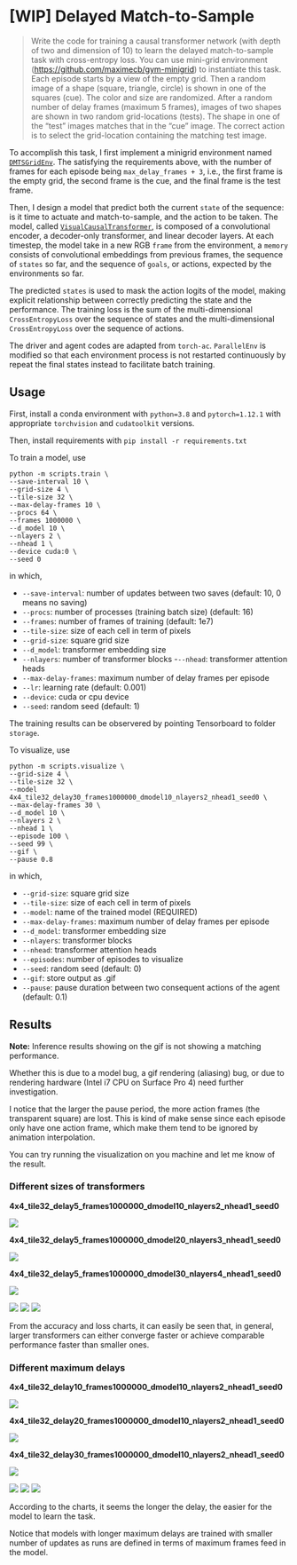 # [WIP] Delayed Match-to-Sample

> Write the code for training a causal transformer network (with depth of two and dimension of 10) to learn the delayed match-to-sample task with cross-entropy loss. You can use mini-grid environment (https://github.com/maximecb/gym-minigrid) to
instantiate this task. Each episode starts by a view of the empty grid. Then a random image of a shape (square, triangle, circle) is shown in one of the squares (cue). The color and size are randomized. After a random number of delay frames (maximum 5 frames),
images of two shapes are shown in two random grid-locations (tests). The shape in one of the “test” images matches that in the “cue” image. The correct action is to select the grid-location containing the matching test image.

To accomplish this task, I first implement a minigrid environment named [`DMTSGridEnv`](wm-causal-transformer/working_memory_env/envs/grid_world.py). The satisfying the requirements above, with the number of frames for each episode being `max_delay_frames + 3`, i.e., the first frame is the empty grid, the second frame is the cue, and the final frame is the test frame.

Then, I design a model that predict both the current `state` of the sequence: is it time to actuate and match-to-sample, and the action to be taken. The model, called [`VisualCausalTransformer`](visual_causal_transformer.py), is composed of a convolutional encoder, a decoder-only transformer, and linear decoder layers. At each timestep, the model take in a new RGB `frame` from the environment, a `memory` consists of convolutional embeddings from previous frames, the sequence of `states` so far, and the sequence of `goals`, or actions, expected by the environments so far. 

The predicted `states` is used to mask the action logits of the model, making explicit relationship between correctly predicting the state and the performance. The training loss is the sum of the multi-dimensional `CrossEntropyLoss` over the sequence of states and the multi-dimensional `CrossEntropyLoss` over the sequence of actions.

The driver and agent codes are adapted from `torch-ac`. `ParallelEnv` is modified so that each environment process is not restarted continuously by repeat the final states instead to facilitate batch training.

## Usage
First, install a conda environment with `python=3.8` and  `pytorch=1.12.1` with appropriate `torchvision` and `cudatoolkit` versions.

Then, install requirements with `pip install -r requirements.txt`


To train a model, use
```
python -m scripts.train \
--save-interval 10 \
--grid-size 4 \
--tile-size 32 \
--max-delay-frames 10 \
--procs 64 \
--frames 1000000 \
--d_model 10 \
--nlayers 2 \
--nhead 1 \
--device cuda:0 \
--seed 0
```

in which,
  - `--save-interval`: number of updates between two saves (default: 10, 0 means no saving)
  - `--procs`: number of processes (training batch size) (default: 16)
  - `--frames`: number of frames of training (default: 1e7)
  - `--tile-size`: size of each cell in term of pixels
  - `--grid-size`: square grid size
  - `--d_model`: transformer embedding size
  - `--nlayers`: number of transformer blocks
  -`--nhead`: transformer attention heads
  - `--max-delay-frames`: maximum number of delay frames per episode
  - `--lr`: learning rate (default: 0.001)
  - `--device`: cuda or cpu device
  - `--seed`: random seed (default: 1)

  The training results can be observered by pointing Tensorboard to folder `storage`.

To visualize, use
```
python -m scripts.visualize \
--grid-size 4 \
--tile-size 32 \
--model 4x4_tile32_delay30_frames1000000_dmodel10_nlayers2_nhead1_seed0 \
--max-delay-frames 30 \
--d_model 10 \
--nlayers 2 \
--nhead 1 \
--episode 100 \
--seed 99 \
--gif \
--pause 0.8
```

in which, 
- `--grid-size`: square grid size
- `--tile-size`: size of each cell in term of pixels
- `--model`: name of the trained model (REQUIRED)
- `--max-delay-frames`: maximum number of delay frames per episode
- `--d_model`: transformer embedding size
- `--nlayers`: transformer blocks
- `--nhead`: transformer attention heads
- `--episodes`: number of episodes to visualize
- `--seed`: random seed (default: 0)
- `--gif`: store output as <model>.gif
- `--pause`: pause duration between two consequent actions of the agent (default: 0.1)


## Results
**Note:** Inference results showing on the gif is not showing a matching performance. 

Whether this is due to a model bug, a gif rendering (aliasing) bug, or due to rendering hardware (Intel i7 CPU on Surface Pro 4) need further investigation.

I notice that the larger the pause period, the more action frames (the transparent square) are lost. This is kind of make sense since each episode only have one action frame, which make them tend to be ignored by animation interpolation.

You can try running the visualization on you machine and let me know of the result.

### Different sizes of transformers
**4x4_tile32_delay5_frames1000000_dmodel10_nlayers2_nhead1_seed0**

![](README-rsrc/4x4_tile32_delay5_frames1000000_dmodel10_nlayers2_nhead1_seed0.gif)

**4x4_tile32_delay5_frames1000000_dmodel20_nlayers3_nhead1_seed0**

![](README-rsrc/4x4_tile32_delay5_frames1000000_dmodel20_nlayers3_nhead1_seed0.gif)

**4x4_tile32_delay5_frames1000000_dmodel30_nlayers4_nhead1_seed0**

![](README-rsrc/4x4_tile32_delay5_frames1000000_dmodel30_nlayers4_nhead1_seed0.gif)

![](README-rsrc/q2_legend.png)
![](README-rsrc/q2_acc.png)
![](README-rsrc/q2_loss.png)

From the accuracy and loss charts, it can easily be seen that, in general, larger transformers can either converge faster or achieve comparable performance faster than smaller ones.

### Different maximum delays
**4x4_tile32_delay10_frames1000000_dmodel10_nlayers2_nhead1_seed0**

![](README-rsrc/4x4_tile32_delay10_frames1000000_dmodel10_nlayers2_nhead1_seed0.gif)

**4x4_tile32_delay20_frames1000000_dmodel10_nlayers2_nhead1_seed0**

![](README-rsrc/4x4_tile32_delay20_frames1000000_dmodel10_nlayers2_nhead1_seed0.gif)

**4x4_tile32_delay30_frames1000000_dmodel10_nlayers2_nhead1_seed0**

![](README-rsrc/4x4_tile32_delay30_frames1000000_dmodel10_nlayers2_nhead1_seed0.gif)

![](README-rsrc/q3_legend.png)
![](README-rsrc/q3_acc.png)
![](README-rsrc/q3_loss.png)

According to the charts, it seems the longer the delay, the easier for the model to learn the task. 

Notice that models with longer maximum delays are trained with smaller number of updates as runs are defined in terms of maximum frames feed in the model.


  







